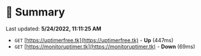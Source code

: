 # 📖 Summary
Last updated: **5/24/2022, 11:11:25 AM**

- `GET` [https://uptimerfree.tk](https://uptimerfree.tk) - **Up** (447ms)
- `GET` [https://monitoruptimer.tk](https://monitoruptimer.tk) - **Down** (69ms)
